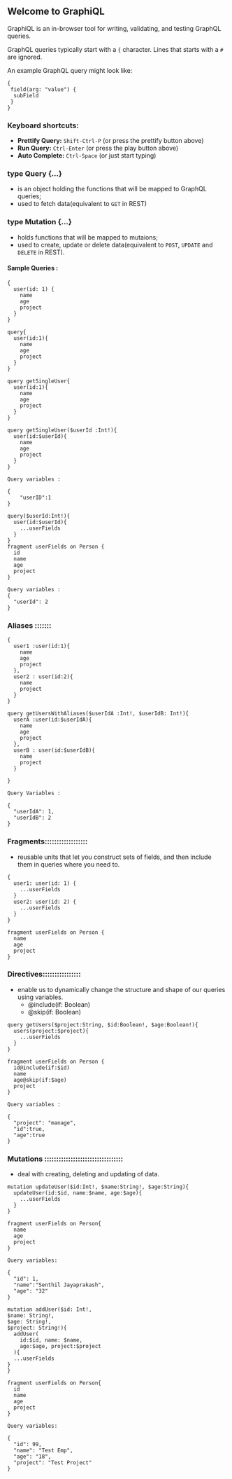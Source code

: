
## Welcome to GraphiQL
GraphiQL is an in-browser tool for writing, validating, and testing GraphQL queries.

GraphQL queries typically start with a `{` character. Lines that starts with a `#` are ignored.

An example GraphQL query might look like:
```
{
 field(arg: "value") {
  subField
 }
}
```


### Keyboard shortcuts:
- __Prettify Query:__  `Shift-Ctrl-P` (or press the prettify button above)
- __Run Query:__  `Ctrl-Enter` (or press the play button above)
- __Auto Complete:__  `Ctrl-Space` (or just start typing)



### type Query {...}
- is an object holding the functions that will be mapped to GraphQL queries;
- used to fetch data(equivalent to `GET` in REST)



### type Mutation {...}
- holds functions that will be mapped to mutaions;
- used to create, update or delete data(equivalent to `POST`, `UPDATE` and `DELETE` in REST).


#### Sample Queries :
```
{
  user(id: 1) {
    name
    age
    project
  }
}
```

```
query{
  user(id:1){
    name
    age
    project
  }
}
```

```
query getSingleUser{
  user(id:1){
    name
    age
    project
  }
}
```

```
query getSingleUser($userId :Int!){
  user(id:$userId){
    name
    age
    project
  }
}

Query variables :

{ 
    "userID":1
}
```

```
query($userId:Int!){
  user(id:$userId){
    ...userFields
  }
}
fragment userFields on Person {
  id
  name
  age
  project
}

Query variables :
{
  "userId": 2
}
```



### Aliases :::::::
```
{
  user1 :user(id:1){
    name
    age
    project
  },
  user2 : user(id:2){
    name
    project
  }  
}
```

```
query getUsersWithAliases($userIdA :Int!, $userIdB: Int!){
  userA :user(id:$userIdA){
    name
    age
    project
  },
  userB : user(id:$userIdB){
    name
    project
  }
  
}

Query Variables :

{
  "userIdA": 1,
  "userIdB": 2
}
```

### Fragments::::::::::::::::::
- reusable units that let you construct sets of fields, and then include them in queries where you need to.

```
{
  user1: user(id: 1) {
    ...userFields
  }
  user2: user(id: 2) {
    ...userFields
  }
}

fragment userFields on Person {
  name
  age
  project
}
```

### Directives::::::::::::::::
- enable us to dynamically change the structure and shape of our queries using variables. 
  - @include(if: Boolean)
  - @skip(if: Boolean)
  
```
query getUsers($project:String, $id:Boolean!, $age:Boolean!){
  users(project:$project){
    ...userFields
  }
}

fragment userFields on Person {  
  id@include(if:$id)
  name
  age@skip(if:$age)
  project
}

Query variables :

{
  "project": "manage",
  "id":true,
  "age":true
}
```

### Mutations :::::::::::::::::::::::::::::::::
- deal with creating, deleting and updating of data.

```
mutation updateUser($id:Int!, $name:String!, $age:String){
  updateUser(id:$id, name:$name, age:$age){
    ...userFields
  }
}

fragment userFields on Person{
  name
  age
  project
}

Query variables:

{
  "id": 1,
  "name":"Senthil Jayaprakash",
  "age": "32"
}
```

```
mutation addUser($id: Int!,
$name: String!,
$age: String!,
$project: String!){
  addUser(
    id:$id, name: $name,
    age:$age, project:$project
  ){
  ...userFields
}
}

fragment userFields on Person{
  id
  name
  age
  project
}

Query variables:

{
  "id": 99,
  "name": "Test Emp",
  "age": "18",
  "project": "Test Project"
}
```
